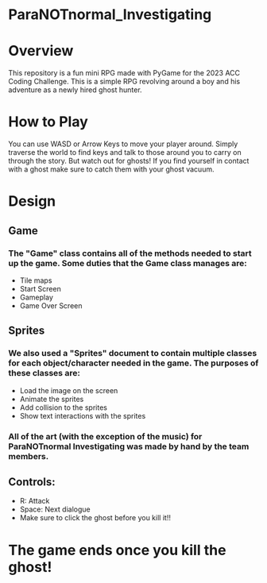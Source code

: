 # ParaNOTnormal_Investigating
# Overview
This repository is a fun mini RPG made with PyGame for the 2023 ACC Coding Challenge. This is a simple RPG revolving around a boy and his adventure as a newly hired ghost hunter. 
# How to Play
You can use WASD or Arrow Keys to move your player around. Simply traverse the world to find keys and talk to those around you to carry on through the story. But watch out for ghosts! If you find yourself in contact with a ghost make sure to catch them with your ghost vacuum. 
# Design
## Game
### The "Game" class contains all of the methods needed to start up the game. Some duties that the Game class manages are:
- Tile maps
- Start Screen
- Gameplay
- Game Over Screen
## Sprites
### We also used a "Sprites" document to contain multiple classes for each object/character needed in the game. The purposes of these classes are:
- Load the image on the screen
- Animate the sprites
- Add collision to the sprites
- Show text interactions with the sprites
### All of the art (with the exception of the music) for ParaNOTnormal Investigating was made by hand by the team members.
## Controls:
- R: Attack
- Space: Next dialogue
- Make sure to click the ghost before you kill it!!
# The game ends once you kill the ghost! 
